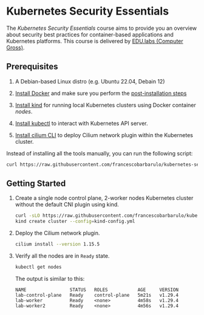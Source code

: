 # Kubernetes Security Essentials

The _Kubernetes Security Essentials_ course aims to provide you an overview about security best practices for container-based applications and Kubernetes platforms. This course is delivered by [EDU.labs (Computer Gross)](https://www.educationlabs.it/).

## Prerequisites

1. A Debian-based Linux distro (e.g. Ubuntu 22.04, Debain 12)

2. [Install Docker](https://docs.docker.com/engine/install/debian/#install-using-the-convenience-script) and make sure you perform the [post-installation steps](https://docs.docker.com/engine/install/linux-postinstall/)

3. [Install kind](https://kind.sigs.k8s.io/docs/user/quick-start/#installing-from-release-binaries) for running local Kubernetes clusters using Docker container _nodes_.

4. [Install kubectl](https://kubernetes.io/docs/tasks/tools/install-kubectl-linux/) to interact with Kubernetes API server.

5. [Install cilium CLI](https://docs.cilium.io/en/stable/gettingstarted/k8s-install-default/#install-the-cilium-cli) to deploy Cilium network plugin within the Kubernetes cluster.

Instead of installing all the tools manually, you can run the following script:

```sh
curl https://raw.githubusercontent.com/francescobarbarulo/kubernetes-security-essentials/main/lab/bootstrap.sh | sudo sh
```

## Getting Started

1. Create a single node control plane, 2-worker nodes Kubernetes cluster without the default CNI plugin using kind.

   ```sh
   curl -sLO https://raw.githubusercontent.com/francescobarbarulo/kubernetes-security-essentials/main/lab/kind-config.yml
   kind create cluster --config=kind-config.yml
   ```

2. Deploy the Cilium network plugin.

   ```sh
   cilium install --version 1.15.5
   ```

3. Verify all the nodes are in `Ready` state.

   ```sh
   kubectl get nodes
   ```

   The output is similar to this:

   ```plaintext
   NAME                STATUS   ROLES           AGE     VERSION
   lab-control-plane   Ready    control-plane   5m21s   v1.29.4
   lab-worker          Ready    <none>          4m58s   v1.29.4
   lab-worker2         Ready    <none>          4m56s   v1.29.4
   ```
